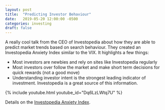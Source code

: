 ```yaml
---
layout: post
title:  "Predicting Investor Behaviour"
date:   2019-05-20 12:00:00 -0500
categories: investing
draft: false
--- 
```


A really cool talk from the CEO of Investopedia about how they are able to predict market trends based on search behaviour. They created an Investopedia Anxiety Index similar to the VIX. It highlights a few things:

* Most investors are newbies and rely on sites like Investopedia regularly
* Most investors over follow the market and make short term decisions for quick rewards (not a good move)
* Understanding investor intent is the strongest leading indicator of investment. Investopedia is a great source of this information. 

{% include youtube.html youtube_id="Dq6LzLWtq7U" %}

Details on the [Investopedia Anxiety Index](https://www.investopedia.com/anxiety-index-explained/).